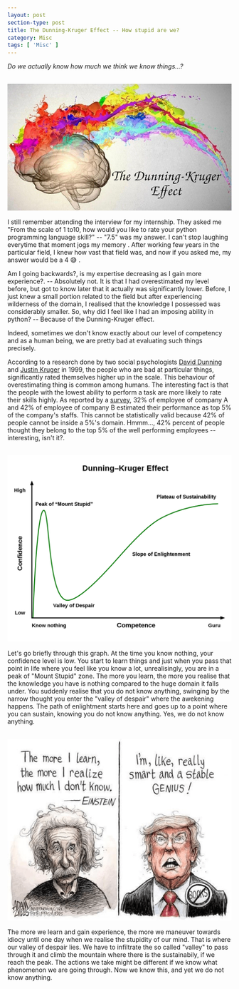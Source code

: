 ```yaml
---
layout: post
section-type: post
title: The Dunning-Kruger Effect -- How stupid are we? 
category: Misc
tags: [ 'Misc' ]
---
```


*Do we actually know how much we think we know things...?*<br>

<br>![Dunning-Kruger Effect](/img/posts/dunning-kruger/dk1.jpg)<br>

I still remember attending the interview for my internship. They asked me "From the scale of 1 to10, how would you like to rate your python programming language skill?" -- "7.5" was my answer.  I can't stop laughing everytime that moment jogs my memory . After working few years in the particular field, I knew how vast that field was, and now if you asked me, my answer would be a 4 :sweat_smile: .

Am I going backwards?, is my expertise decreasing as I gain more experience?. -- Absolutely not. It is that I had overestimated my level before, but got to know later that it actually was significantly lower. Before, I just knew a small portion related to the field but after experiencing wilderness of the domain, I realised that the knowledge I possessed was considerably smaller. So, why did I feel like I had an imposing ability in python? -- Because of the Dunning-Kruger effect.

Indeed, sometimes we don't know exactly about our level of competency and as a human being, we are pretty bad at evaluating such things precisely. 

According to a research done by two social psychologists [David Dunning](https://en.wikipedia.org/wiki/David_Dunning) and [Justin Kruger](https://en.wikipedia.org/wiki/Justin_Kruger) in 1999, the people who are bad at particular things, significantly rated themselves higher up in the scale. This behaviour of overestimating thing is common among humans.  The interesting fact is that the people with the lowest ability to perform a task are more likely to rate their skills highly. As reported by a [survey](https://www.jstor.org/stable/2393221?seq=1), 32% of employee of company A and 42% of employee of company B estimated their performance as top 5% of the company's staffs. This cannot be statistically valid because 42% of people cannot be inside a 5%'s domain. Hmmm..., 42% percent of people thought they belong to the top 5% of the well performing employees -- interesting, isn't it?. 


<br>![Dunning-Kruger Graph](/img/posts/dunning-kruger/dk2.jpg)<br>

Let's go briefly through this graph. At the time you know nothing, your confidence level is low. You start to learn things and just when you pass that point in life where you feel like you know a lot, unrealisingly, you are in a peak of "Mount Stupid" zone. The more you learn, the more you realise that the knowledge you have is nothing compared to the huge domain it falls under. You suddenly realise that you do not know anything, swinging by the narrow thought you enter the "valley of despair" where the awekening happens. The path of enlightment starts here and goes up to a point where you can sustain, knowing you do not know anything. Yes, we do not know anything.


<br>![ET](/img/posts/dunning-kruger/dk3.jpg)<br>

The more we learn and gain experience, the more we maneuver towards idiocy until one day when we realise the stupidity of our mind. That is where our valley of despair lies. We have to infiltrate the so called "valley" to pass through it and climb the mountain where there is the sustainabily, if we reach the peak. The actions we take might be different if we know what phenomenon we are going through. Now we know this, and yet we do not know anything.